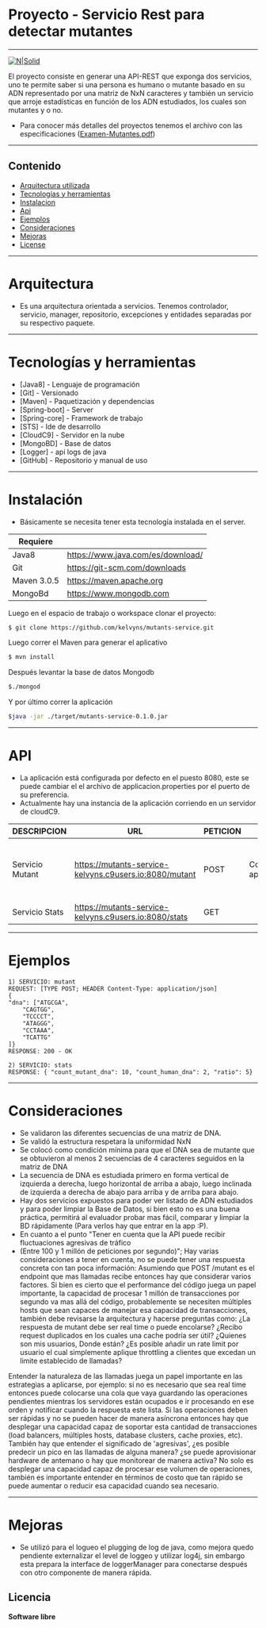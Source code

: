 # Proyecto - Servicio Rest para detectar mutantes

---

[![N|Solid](https://i.ytimg.com/vi/54dCeUwn1CI/maxresdefault.jpg)](https://nodesource.com/products/nsolid)

El proyecto consiste en generar una API-REST que exponga dos servicios, uno te permite saber si una persona es humano o mutante basado en su ADN representado por una matriz de NxN caracteres y también un servicio que arroje estadísticas en función de los ADN estudiados, los cuales son mutantes y o no. 

  - Para conocer más detalles del proyectos tenemos el archivo con las especificaciones ([Examen-Mutantes.pdf](https://github.com/kelvyns/mutants-service/blob/master/examen-mutantes.pdf))
  ----
## Contenido

- [Arquitectura utilizada](#arquitectura)
- [Tecnologías y herramientas](#install)
- [Instalacion](#instalacion)
- [Api](#api)
- [Ejemplos](#ejemplos)
- [Consideraciones](#consideraciones)
- [Mejoras](#mejoras)
- [License](#license)

----

# Arquitectura

  - Es una arquitectura orientada a servicios. Tenemos controlador, servicio, manager, repositorio, excepciones y entidades separadas por su respectivo paquete.

----


# Tecnologías y herramientas

 * [Java8] - Lenguaje de programación 
 * [Git] - Versionado
 * [Maven] - Paquetización y dependencias
 * [Spring-boot] - Server
 * [Spring-core] - Framework de trabajo
 * [STS] - Ide de desarrollo
 * [CloudC9] - Servidor en la nube
 * [MongoBD] - Base de datos
 * [Logger] - api logs de java
 * [GitHub] - Repositorio y manual de uso

 

-------

# Instalación

- Básicamente se necesita tener esta tecnología instalada en el server.

| Requiere |  |
| ------ | ------ |
| Java8 | https://www.java.com/es/download/ |
| Git | https://git-scm.com/downloads |
| Maven 3.0.5 | https://maven.apache.org |
| MongoBd | https://www.mongodb.com |


Luego en el espacio de trabajo o workspace clonar el proyecto:
```sh
$ git clone https://github.com/kelvyns/mutants-service.git
```

Luego correr el Maven para generar el aplicativo
```sh
$ mvn install
```

Después levantar la base de datos Mongodb
```sh
$./mongod
```

Y por último correr la aplicación
```sh
$java -jar ./target/mutants-service-0.1.0.jar
```




------

# API

- La aplicación está configurada por defecto en el puesto 8080, este se puede cambiar el el archivo de applicacion.properties por el puerto de su preferencia.
- Actualmente hay una instancia de la aplicación corriendo en un servidor de cloudC9.

| DESCRIPCION  | URL | PETICION  | HEADER  | RESPUESTA
| ------ | ------ | ------ | ------ | ------ |
| Servicio Mutant | https://mutants-service-kelvyns.c9users.io:8080/mutant | POST | Content-Type: application/json | Devuelve 200 si es mutant o 403 en caso contrario
| Servicio Stats | https://mutants-service-kelvyns.c9users.io:8080/stats | GET |   | JSON

------

# Ejemplos 


	1) SERVICIO: mutant 
	REQUEST: [TYPE POST; HEADER Content-Type: application/json]
	{
	"dna": ["ATGCGA",
		"CAGTGG",
		"TCCCCT",
		"ATAGGG",
		"CCTAAA",
		"TCATTG"
	]}
	RESPONSE: 200 - OK
	
	2) SERVICIO: stats
	RESPONSE: { "count_mutant_dna": 10, "count_human_dna": 2, "ratio": 5}	



------

# Consideraciones
- Se validaron las diferentes secuencias de una matriz de DNA.
- Se validó la estructura respetara la uniformidad NxN
- Se colocó como condición mínima para que el DNA sea de mutante que se obtuvieron al menos 2 secuencias de 4 caracteres seguidos en la matriz de DNA
- La secuencia de DNA es estudiada primero en forma vertical de izquierda a derecha, luego horizontal de arriba a abajo,
luego inclinada de izquierda a derecha de abajo para arriba y de arriba para abajo.
- Hay dos servicios expuestos para poder ver listado de ADN estudiados y para poder limpiar la Base de Datos, si bien esto no es una buena práctica, permitirá al evaluador probar mas fácil, comparar y limpiar la BD rápidamente (Para verlos hay que entrar en la app :P).
- En cuanto a el punto "Tener en cuenta que la API puede recibir fluctuaciones agresivas de tráfico 
- (Entre 100 y 1 millón de peticiones por segundo)"; Hay varias consideraciones a tener en cuenta, 
  no se puede tener una respuesta concreta con tan poca información:
  Asumiendo que POST /mutant es el endpoint que mas llamadas recibe entonces hay que considerar varios 
  factores. Si bien es cierto que el performance del código juega un papel importante, la capacidad de 
  procesar 1 millón de transacciones por segundo va mas allá del código, probablemente se necesiten 
  múltiples hosts que sean capaces de manejar esa capacidad de transacciones, también debe revisarse 
  la arquitectura y hacerse preguntas como: 
¿La respuesta de mutant debe ser real time o puede encolarse?
¿Recibo request duplicados en los cuales una cache podría ser útil?
¿Quienes son mis usuarios, Donde están?
¿Es posible añadir un rate limit por usuario el cual simplemente aplique throttling a clientes que 
excedan un limite establecido de llamadas?

Entender la naturaleza de las llamadas juega un papel importante en las estrategias a aplicarse, 
por ejemplo: si no es necesario que sea real time entonces puede colocarse una cola que vaya 
guardando las operaciones pendientes mientras los servidores están ocupados e ir procesando 
en ese orden y notificar cuando la respuesta este lista. Si las operaciones deben ser rápidas 
y no se pueden hacer de manera asíncrona entonces hay que desplegar una capacidad capaz de 
soportar esta cantidad de transacciones (load balancers, múltiples hosts, database clusters,
cache proxies, etc). También hay que entender el significado de 'agresivas', 
¿es posible predecir un pico en las llamadas de alguna manera? ¿se puede aprovisionar 
hardware de antemano o hay que monitorear de manera activa? No solo es desplegar una capacidad 
capaz de procesar ese volumen de operaciones, también es importante entender en términos 
de costo que tan rápido se puede aumentar o reducir esa capacidad cuando sea necesario.

----
# Mejoras
- Se utilizó para el logueo el plugging de log de java, como mejora quedo pendiente externalizar el level de loggeo  y utilizar log4j, sin embargo esta prepara la interface de loggerManager para conectarse después con otro componente de manera rápida.

Licencia
----

**Software libre**
